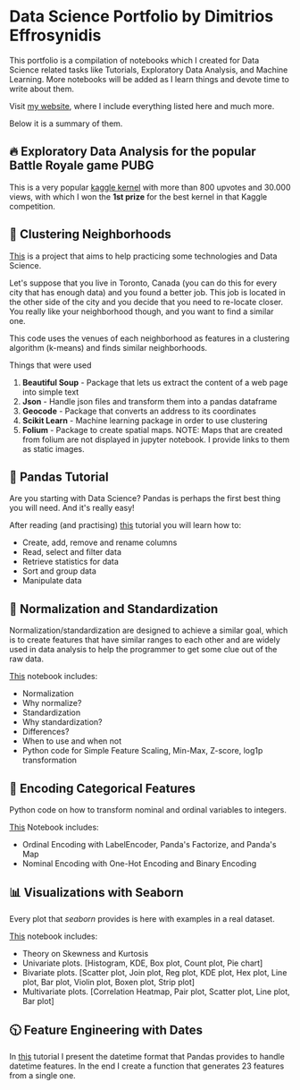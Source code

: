 # Data Science Portfolio by Dimitrios Effrosynidis

This portfolio is a compilation of notebooks which I created for Data Science related tasks like Tutorials, Exploratory Data Analysis, and Machine Learning.
More notebooks will be added as I learn things and devote time to write about them.

Visit [my website](https://deffro.github.io/), where I include everything listed here and much more.

Below it is a summary of them.

## :fire: Exploratory Data Analysis for the popular Battle Royale game PUBG

This is a very popular [kaggle kernel](https://www.kaggle.com/deffro/eda-is-fun) with more than 800 upvotes and 30.000 views, with which I won the **1st prize** for the best kernel in that Kaggle competition.

## :house_with_garden: Clustering Neighborhoods

[This](https://github.com/Deffro/Data-Science-Portfolio/tree/master/Notebooks/Clustering%20Neighborhouds) is a project that aims to help practicing some technologies and Data Science.

Let's suppose that you live in Toronto, Canada (you can do this for every city that has enough data) and you found a better job. This job is located in the other side of the city and you decide that you need to re-locate closer. You really like your neighborhood though, and you want to find a similar one.

This code uses the venues of each neighborhood as features in a clustering algorithm (k-means) and finds similar neighborhoods.

Things that were used

1. **Beautiful Soup** - Package that lets us extract the content of a web page into simple text
2. **Json** - Handle json files and transform them into a pandas dataframe
3. **Geocode** - Package that converts an address to its coordinates
4. **Scikit Learn** - Machine learning package in order to use clustering
5. **Folium** - Package to create spatial maps. NOTE: Maps that are created from folium are not displayed in jupyter notebook. I provide links to them as static images.


## &#x1F4D9; Pandas Tutorial

Are you starting with Data Science? Pandas is perhaps the first best thing you will need. And it's really easy!

After reading (and practising) [this](https://github.com/Deffro/Data-Science-Portfolio/blob/master/Notebooks/PandasTutorial.ipynb) tutorial you will learn how to:

- Create, add, remove and rename columns
- Read, select and filter data
- Retrieve statistics for data
- Sort and group data
- Manipulate data

## :straight_ruler: Normalization and Standardization

Normalization/standardization are designed to achieve a similar goal, which is to create features that have similar ranges to each other and are widely used in data analysis to help the programmer to get some clue out of the raw data.

[This](https://github.com/Deffro/Data-Science-Portfolio/blob/master/Notebooks/Normalization-Standardization.ipynb) notebook includes:

- Normalization
- Why normalize?
- Standardization
- Why standardization?
- Differences?
- When to use and when not
- Python code for Simple Feature Scaling, Min-Max, Z-score, log1p transformation

## :wrench: Encoding Categorical Features

Python code on how to transform nominal and ordinal variables to integers.

[This](https://github.com/Deffro/Data-Science-Portfolio/blob/master/Notebooks/Encoding%20Categorical%20Features.ipynb) Notebook includes:

- Ordinal Encoding with LabelEncoder, Panda's Factorize, and Panda's Map
- Nominal Encoding with One-Hot Encoding and Binary Encoding

## :bar_chart: Visualizations with Seaborn

Every plot that *seaborn* provides is here with examples in a real dataset.

[This](https://github.com/Deffro/Data-Science-Portfolio/blob/master/Notebooks/Visualizations%20with%20Seaborn.ipynb) notebook includes:
- Theory on Skewness and Kurtosis
- Univariate plots. [Histogram, KDE, Box plot, Count plot, Pie chart]
- Bivariate plots. [Scatter plot, Join plot, Reg plot, KDE plot, Hex plot, Line plot, Bar plot, Violin plot, Boxen plot, Strip plot]
- Multivariate plots. [Correlation Heatmap, Pair plot, Scatter plot, Line plot, Bar plot]

## :clock1030: Feature Engineering with Dates

In [this](https://github.com/Deffro/Data-Science-Portfolio/blob/master/Notebooks/Feature%20Engineering%20with%20Dates.ipynb) tutorial I present the datetime format that Pandas provides to handle datetime features. In the end I create a function that generates 23 features from a single one.
